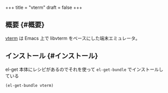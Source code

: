 +++
title = "vterm"
draft = false
+++

## 概要 {#概要}

[vterm](https://github.com/akermu/emacs-libvterm) は Emacs 上で libvterm をベースにした端末エミュレータ。


## インストール {#インストール}

el-get 本体にレシピがあるのでそれを使って `el-get-bundle` でインストールしている

```emacs-lisp
(el-get-bundle vterm)
```
